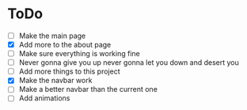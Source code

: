 # ToDo

- [ ] Make the main page
- [X] Add more to the about page
- [ ] Make sure everything is working fine
- [ ] Never gonna give you up never gonna let you down and desert you
- [ ] Add more things to this project
- [X] Make the navbar work
- [ ] Make a better navbar than the current one
- [ ] Add animations
